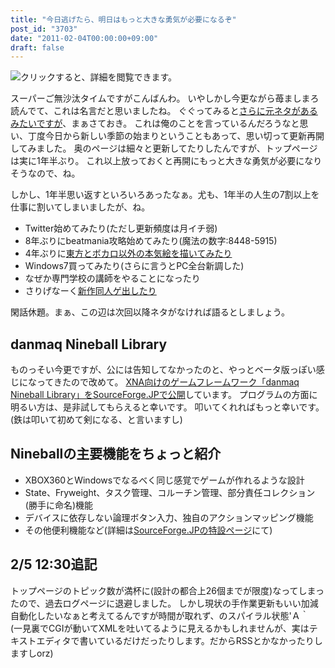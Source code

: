 ```yaml
---
title: "今日逃げたら、明日はもっと大きな勇気が必要になるぞ"
post_id: "3703"
date: "2011-02-04T00:00:00+09:00"
draft: false
---
```


![クリックすると、詳細を閲覧できます。](/image/illustrations/Pikmin_s.jpg)

スーパーご無沙汰タイムですがこんばんわ。
いやしかし今更ながら苺ましまろ読んでて、これは名言だと思いましたね。
ぐぐってみると[さらに元ネタがあるみたいですが](http://ja.wikipedia.org/wiki/ANGEL_VOICE_\(%E6%BC%AB%E7%94%BB\))、まぁさておき。
これは俺のことを言っているんだろうなと思い、丁度今日から新しい季節の始まりということもあって、思い切って更新再開してみました。
奥のページは細々と更新してたりしたんですが、トップページは実に1年半ぶり。
これ以上放っておくと再開にもっと大きな勇気が必要になりそうなので、ね。

しかし、1年半思い返すといろいろあったなぁ。尤も、1年半の人生の7割以上を仕事に割いてしまいましたが、ね。

* Twitter始めてみたり(ただし更新頻度は月イチ弱)
* 8年ぶりにbeatmania攻略始めてみたり(魔法の数字:8448-5915)
* 4年ぶりに[東方とボカロ以外の本気絵を描いてみたり](http://p.tl/i/16343427)
* Windows7買ってみたり(さらに言うとPC全台新調した)
* なぜか専門学校の講師をやることになったり
* さりげなーく[新作同人ゲ出したり](http://kagaminer.in/)

閑話休題。まぁ、この辺は次回以降ネタがなければ語るとしましょう。

## danmaq Nineball Library

ものっそい今更ですが、公には告知してなかったのと、やっとベータ版っぽい感じになってきたので改めて。
[XNA向けのゲームフレームワーク「danmaq Nineball Library」をSourceForge.JPで公開](http://nineball.sourceforge.jp/)しています。
プログラムの方面に明るい方は、是非試してもらえると幸いです。
叩いてくれればもっと幸いです。(鉄は叩いて初めて剣になる、と言いますし)

## Nineballの主要機能をちょっと紹介

* XBOX360とWindowsでなるべく同じ感覚でゲームが作れるような設計
* State、Fryweight、タスク管理、コルーチン管理、部分責任コレクション(勝手に命名)機能
* デバイスに依存しない論理ボタン入力、独自のアクションマッピング機能
* その他便利機能など(詳細は[SourceForge.JPの特設ページ](http://nineball.sourceforge.jp/)にて)

## 2/5 12:30追記

トップページのトピック数が満杯に(設計の都合上26個までが限度)なってしまったので、過去ログページに退避しました。
しかし現状の手作業更新もいい加減自動化したいなぁと考えてるんですが時間が取れず、のスパイラル状態'Ａ｀  
(一見裏でCGIが動いてXMLを吐いてるように見えるかもしれませんが、実はテキストエディタで書いているだけだったりします。だからRSSとかなかったりしますしorz)
